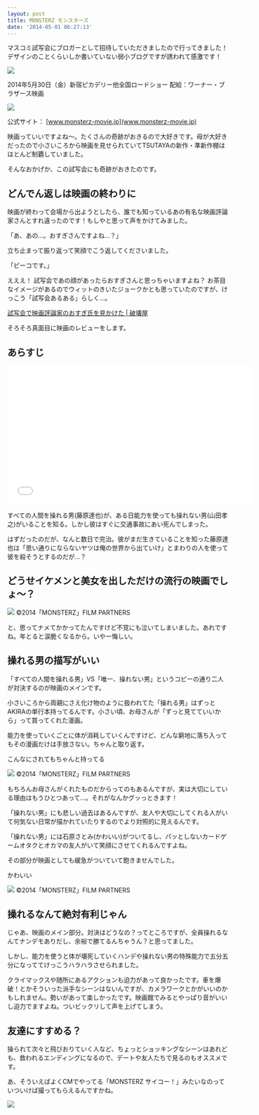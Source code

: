```yaml
---
layout: post
title: MONSTERZ モンスターズ
date: '2014-05-01 06:27:13'
---
```


マスコミ試写会にブロガーとして招待していただきましたので行ってきました！デザインのことくらいしか書いていない弱小ブログですが誘われて感激です！

![](/content/images/2014/May/2014-04-22-13-01-16-1.jpg)

2014年5月30日（金）新宿ピカデリー他全国ロードショー
配給：ワーナー・ブラザース映画

![](/content/images/2014/May/ishijima_-2014-05-01-16-15-05.png)

公式サイト： [www.monsterz-movie.jp](www.monsterz-movie.jp)

映画っていいですよね〜。たくさんの奇跡がおきるので大好きです。母が大好きだったので小さいころから映画を見せられていてTSUTAYAの新作・準新作棚はほとんど制覇していました。

そんなおかげか、この試写会にも奇跡がおきたのです。

## どんでん返しは映画の終わりに
映画が終わって会場から出ようとしたら、誰でも知っているあの有名な映画評論家さんとすれ違ったのです！もしやと思って声をかけてみました。

「あ、あの…。おすぎさんですよね…？」

立ち止まって振り返って笑顔でこう返してくださいました。

「ピーコです。」

えええ！ 試写会であの顔があったらおすぎさんと思っちゃいますよね？
お茶目なイメージがあるのでウィットのきいたジョークかとも思っていたのですが、けっこう「試写会あるある」らしく…。

[試写会で映画評論家のおすぎ氏を見かけた | 破壊屋](http://hakaiya.com/20130715/movie-47221)

そろそろ真面目に映画のレビューをします。

## あらすじ

<iframe width="560" height="315" src="//www.youtube.com/embed/CmjphsCu6m0" frameborder="0" allowfullscreen></iframe>

すべての人間を操れる男(藤原達也)が、ある日能力を使っても操れない男(山田孝之)がいることを知る。しかし彼はすぐに交通事故にあい死んでしまった。

はずだったのだが、なんと数日で完治。彼がまだ生きていることを知った藤原達也は「思い通りにならないヤツは俺の世界から出ていけ」とまわりの人を使って彼を殺そうとするのだが…？

## どうせイケメンと美女を出しただけの流行の映画でしょ〜？

![](/content/images/2014/May/o--o-3o-4o--o-2o---c-c-3c-9c--c--c--c--c--c--c-3.jpg)
©2014「MONSTERZ」FILM PARTNERS

と、思ってナメてかかってたんですけど不覚にも泣いてしまいました。あれですね。年とると涙脆くなるから。いやー悔しい。

## 操れる男の描写がいい
「すべての人間を操れる男」VS「唯一、操れない男」というコピーの通り二人が対決するのが映画のメインです。

小さいころから両親にさえ化け物のように扱われてた「操れる男」はずっとAKIRAの単行本持ってるんです。小さい頃、お母さんが「ずっと見てていいから」って買ってくれた漫画。

能力を使っていくごとに体が消耗していくんですけど、どんな窮地に落ち入ってもその漫画だけは手放さない。ちゃんと取り返す。

こんなにされてもちゃんと持ってる

![](/content/images/2014/May/o--o-3o-4o--o-2o---c-c-3c-9c--c--c--c--c-5c--c-0e0-.jpg)
©2014「MONSTERZ」FILM PARTNERS

もちろんお母さんがくれたものだからってのもあるんですが、実は大切にしている理由はもうひとつあって…。それがなんかグッっときます！

「操れない男」にも悲しい過去はあるんですが、友人や大切にしてくれる人がいて何気ない日常が描かれていたりするのでより対照的に見えるんです。

「操れない男」には石原さとみ(かわいい)がついてるし、パッとしないカードゲームオタクとオカマの友人がいて笑顔にさせてくれるんですよね。

その部分が映画としても緩急がついていて飽きませんでした。

かわいい

![](/content/images/2014/May/01.jpg)
©2014「MONSTERZ」FILM PARTNERS

## 操れるなんて絶対有利じゃん
じゃあ、映画のメイン部分。対決はどうなの？ってところですが、全員操れるなんてナンデモありだし、余裕で勝てるんちゃうん？と思ってました。

しかし、能力を使うと体が壊死していくハンデや操れない男の特殊能力で五分五分になっててけっこうハラハラさせられました。

クライマックスや随所にあるアクションも迫力があって良かったです。車を爆破！とかそういった派手なシーンはないんですが、カメラワークとかがいいのかもしれません。勢いがあって楽しかったです。映画館でみるとやっぱり音がいいし迫力でますよね。ついビックリして声を上げてしまう。

## 友達にすすめる？

操られて次々と飛びおりていく人など、ちょっとショッキングなシーンはあれども、救われるエンディングになるので、デートや友人たちで見るのもオススメです。

あ、そういえばよくCMでやってる「MONSTERZ サイコー！」みたいなのっていついけば撮ってもらえるんですかね。

<a href="http://www.amazon.co.jp/gp/product/4833104121/ref=as_li_ss_il?ie=UTF8&camp=247&creative=7399&creativeASIN=4833104121&linkCode=as2&tag=fastfargroove-22"><img border="0" src="http://ws-fe.amazon-adsystem.com/widgets/q?_encoding=UTF8&ASIN=4833104121&Format=_SL250_&ID=AsinImage&MarketPlace=JP&ServiceVersion=20070822&WS=1&tag=fastfargroove-22" ></a><img src="http://ir-jp.amazon-adsystem.com/e/ir?t=fastfargroove-22&l=as2&o=9&a=4833104121" width="1" height="1" border="0" alt="" style="border:none !important; margin:0px !important;" />